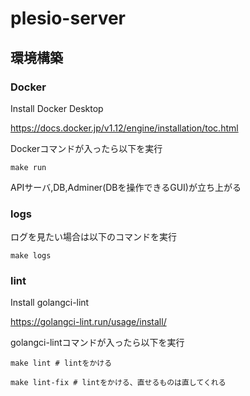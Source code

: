# plesio-server

## 環境構築

### Docker

Install Docker Desktop

https://docs.docker.jp/v1.12/engine/installation/toc.html


Dockerコマンドが入ったら以下を実行
```
make run
```
APIサーバ,DB,Adminer(DBを操作できるGUI)が立ち上がる

### logs
ログを見たい場合は以下のコマンドを実行
```
make logs
```

### lint
Install golangci-lint

https://golangci-lint.run/usage/install/

golangci-lintコマンドが入ったら以下を実行
```
make lint # lintをかける

make lint-fix # lintをかける、直せるものは直してくれる
```